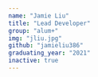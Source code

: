 ```yaml
---
name: "Jamie Liu"
title: "Lead Developer"
group: "alum+"
img: "jliu.jpg"
github: "jamieliu386"
graduating_year: "2021"
inactive: true
---
```

